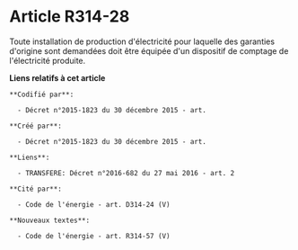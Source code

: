 # Article R314-28

Toute installation de production d'électricité pour laquelle des garanties d'origine sont demandées doit être équipée d'un
dispositif de comptage de l'électricité produite.

**Liens relatifs à cet article**

	**Codifié par**:

	  - Décret n°2015-1823 du 30 décembre 2015 - art.

	**Créé par**:

	  - Décret n°2015-1823 du 30 décembre 2015 - art.

	**Liens**:

	  - TRANSFERE: Décret n°2016-682 du 27 mai 2016 - art. 2

	**Cité par**:

	  - Code de l'énergie - art. D314-24 (V)

	**Nouveaux textes**:

	  - Code de l'énergie - art. R314-57 (V)
